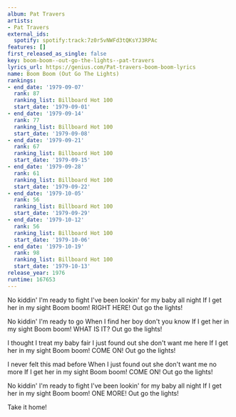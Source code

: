 ```yaml
---
album: Pat Travers
artists:
- Pat Travers
external_ids:
  spotify: spotify:track:7z0r5vNWFd3tQKsYJ3RPAc
features: []
first_released_as_single: false
key: boom-boom--out-go-the-lights--pat-travers
lyrics_url: https://genius.com/Pat-travers-boom-boom-lyrics
name: Boom Boom (Out Go The Lights)
rankings:
- end_date: '1979-09-07'
  rank: 87
  ranking_list: Billboard Hot 100
  start_date: '1979-09-01'
- end_date: '1979-09-14'
  rank: 77
  ranking_list: Billboard Hot 100
  start_date: '1979-09-08'
- end_date: '1979-09-21'
  rank: 67
  ranking_list: Billboard Hot 100
  start_date: '1979-09-15'
- end_date: '1979-09-28'
  rank: 61
  ranking_list: Billboard Hot 100
  start_date: '1979-09-22'
- end_date: '1979-10-05'
  rank: 56
  ranking_list: Billboard Hot 100
  start_date: '1979-09-29'
- end_date: '1979-10-12'
  rank: 56
  ranking_list: Billboard Hot 100
  start_date: '1979-10-06'
- end_date: '1979-10-19'
  rank: 98
  ranking_list: Billboard Hot 100
  start_date: '1979-10-13'
release_year: 1976
runtime: 167653
---
```

No kiddin'
I'm ready to fight
I've been lookin' for my baby all night
If I get her in my sight
Boom boom! RIGHT HERE! Out go the lights!

No kiddin'
I'm ready to go
When I find her boy don't you know
If I get her in my sight
Boom boom! WHAT IS IT? Out go the lights!

I thought I treat my baby fair
I just found out she don't want me here
If I get her in my sight
Boom boom! COME ON! Out go the lights!

I never felt this mad before
When I just found out she don't want me no more
If I get her in my sight
Boom boom! COME ON! Out go the lights!

No kiddin'
I'm ready to fight
I've been lookin' for my baby all night
If I get her in my sight
Boom boom! ONE MORE! Out go the lights!

Take it home!
